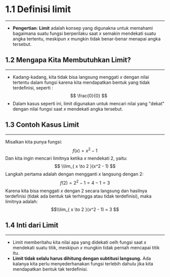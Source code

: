 # 1.1 Definisi limit
___
- **Pengertian**: **Limit** adalah konsep yang digunakna untuk memahami bagaimana suatu fungsi berperilaku saat *x* semakin mendekati suatu angka tertentu, meskipun *x* mungkin tidak benar-benar menapai angka tersebut.
## 1.2 Mengapa Kita Membutuhkan Limit?
___
- Kadang-kadang, kita tidak bisa langsung menggati *x* dengan nilai tertentu dalam fungsi karena kita mendapatkan bentuk yang tidak terdefinisi, seperti :
$$
\frac{0}{0}
$$
- Dalam kasus seperti ini, limit digunakan untuk mencari nilai yang "dekat" dengan nilai fungsi saat *x* mendekati angka tersebut.

## 1.3 Contoh Kasus Limit
___
Misalkan kita punya fungsi:
$$
f(x) = x^2 - 1
$$
Dan kita ingin mencari limitnya ketika *x* mendekati 2, yaitu:
$$
\\lim_{ x \to 2 }(x^2 - 1)
$$
Langkah pertama adalah dengan mengganti *x* langsung dengan 2:
$$f(2) = 2^2 -1 = 4 - 1 = 3 $$
Karena kita bisa menggati *x* dengan 2 secara langsung dan hasilnya terdefinisi (tidak ada bentuk tak terhingga atau tidak terdefinisi), maka limitnya adalah:
$$\\lim_{ x \to 2 }(x^2 - 1) = 3 $$
## 1.4 Inti dari Limit
___
- Limit memberitahu kita nilai apa yang didekati oelh fungsi saat *x* mendekati suatu titik, meskipun *x* mungkin tidak pernah mencapai titik itu.
- **Limit tidak selalu harus dihitung dengan subtitusi langsung.** Ada kalanya kita perlu menyederhanakan fungsi terlebih dahulu jika kita mendapatkan bentuk tak terdefinisi.